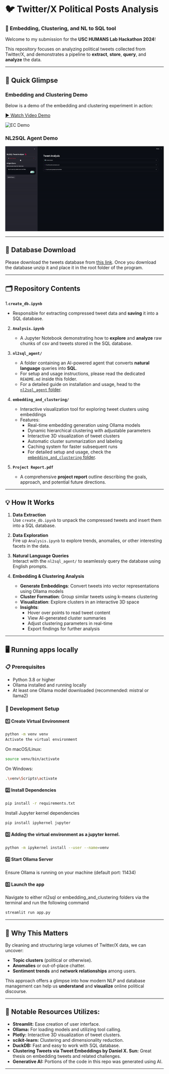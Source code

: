 # 🐦 Twitter/X Political Posts Analysis  
### 🚀 Embedding, Clustering, and NL to SQL tool

Welcome to my submission for the **USC HUMANS Lab Hackathon 2024**!  

This repository focuses on analyzing political tweets collected from Twitter/X, and demonstrates a pipeline to **extract**, **store**, **query**, and **analyze** the data. 

---

## 📸 Quick Glimpse

### Embedding and Clustering Demo

Below is a demo of the embedding and clustering experiment in action:


[▶️ Watch Video Demo](https://youtu.be/djjLpIrIrts?si=wY1LExkeourBbwUa)


![EC Demo](images/EC_demo.gif)


### NL2SQL Agent Demo

![NL2SQL Demo](images/NL2SQL.gif)


---

## 💽 Database Download

Please download the tweets database from [this link](https://1drv.ms/u/c/ac38806cd085673a/EYVijis8DHlNiDeULP_IqwwBHA9bdCq5JOAm7BUBHMuBCA?e=P8G7Xv).
Once you download the database unzip it and place it in the root folder of the program.

---

## 🗂 Repository Contents

1.**`create_db.ipynb`**  
   - Responsible for extracting compressed tweet data and **saving** it into a SQL database. 

2. **`Analysis.ipynb`**  
   - A Jupyter Notebook demonstrating how to **explore** and **analyze** raw chunks of csv and tweets stored in the SQL database. 

3. **`nl2sql_agent/`**  
   - A folder containing an AI-powered agent that converts **natural language** queries into **SQL**.  
   - For setup and usage instructions, please read the dedicated `README.md` inside this folder.
   - For a detailed guide on installation and usage, head to the [`nl2sql_agent` folder](./nl2sql_agent/README.md).

4. **`embedding_and_clustering/`**
   - Interactive visualization tool for exploring tweet clusters using embeddings
   - Features:
     - Real-time embedding generation using Ollama models
     - Dynamic hierarchical clustering with adjustable parameters
     - Interactive 3D visualization of tweet clusters
     - Automatic cluster summarization and labeling
     - Caching system for faster subsequent runs
     - For detailed setup and usage, check the [`embedding_and_clustering` folder](./embedding_and_clustering/README.md).

5. **`Project Report.pdf`**  
   - A comprehensive **project report** outline describing the goals, approach, and potential future directions.

---

## 💡 How It Works

1. **Data Extraction**  
   Use `create_db.ipynb` to unpack the compressed tweets and insert them into a SQL database.
   
2. **Data Exploration**  
   Fire up `Analysis.ipynb` to explore trends, anomalies, or other interesting facets in the data.
   
3. **Natural Language Queries**  
   Interact with the `nl2sql_agent/` to seamlessly query the database using English prompts.

4. **Embedding & Clustering Analysis**
   - **Generate Embeddings**: Convert tweets into vector representations using Ollama models
   - **Cluster Formation**: Group similar tweets using k-means clustering
   - **Visualization**: Explore clusters in an interactive 3D space
   - **Insights**: 
     - Hover over points to read tweet content
     - View AI-generated cluster summaries
     - Adjust clustering parameters in real-time
     - Export findings for further analysis

---

## 🖥️ Running apps locally 

### 📋 Prerequisites
- Python 3.8 or higher
- Ollama installed and running locally
- At least one Ollama model downloaded (recommended: mistral or llama2)

### 🚀 Development Setup

#### 1️⃣ Create Virtual Environment
```bash
python -m venv venv
Activate the virtual environment
```

On macOS/Linux:
```bash
source venv/bin/activate
```
On Windows:
```bash
.\venv\Scripts\activate
```

#### 2️⃣ Install Dependencies
```bash
pip install -r requirements.txt
```
Install Jupyter kernel dependencies
```bash
pip install ipykernel jupyter
```

#### 3️⃣ Adding the virtual environment as a jupyter kernel.
```bash
python -m ipykernel install --user --name=venv
```

#### 4️⃣ Start Ollama Server
Ensure Ollama is running on your machine (default port: 11434)

#### 5️⃣ Launch the app
Navigate to either nl2sql or embedding_and_clustering folders via the terminal and run the following command
```bash
streamlit run app.py
```

---

## 🎯 Why This Matters

By cleaning and structuring large volumes of Twitter/X data, we can uncover:
- **Topic clusters** (political or otherwise).
- **Anomalies** or out-of-place chatter.
- **Sentiment trends** and **network relationships** among users.  

This approach offers a glimpse into how modern NLP and database management can help us **understand** and **visualize** online political discourse.

---

## 🫶 Notable Resources Utilizes:

- **Streamlit:** Ease creation of user interface.
- **Ollama:** For loading models and utilizing tool calling.
- **Plotly:** Interactive 3D visualization of tweet clusters.
- **scikit-learn:** Clustering and dimensionality reduction.
- **DuckDB:** Fast and easy to work with SQL database.
- **Clustering Tweets via Tweet Embeddings by Daniel X. Sun:** Great thesis on embedding tweets and related challenges.
- **Generative AI:** Portions of the code in this repo was generated using AI.

---
